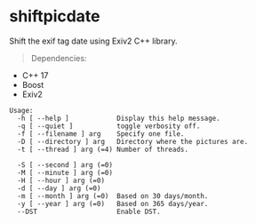 # shiftpicdate

Shift the exif tag date using Exiv2 C++ library.

> Dependencies:
- C++ 17
- Boost
- Exiv2


```
Usage:
  -h [ --help ]            Display this help message.
  -q [ --quiet ]           toggle verbosity off.
  -f [ --filename ] arg    Specify one file.
  -D [ --directory ] arg   Directory where the pictures are.
  -t [ --thread ] arg (=4) Number of threads.
                           
  -S [ --second ] arg (=0)  
  -M [ --minute ] arg (=0)  
  -H [ --hour ] arg (=0)    
  -d [ --day ] arg (=0)     
  -m [ --month ] arg (=0)  Based on 30 days/month.
  -y [ --year ] arg (=0)   Based on 365 days/year.
  --DST                    Enable DST.

```
